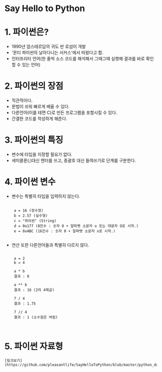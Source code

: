 Say Hello to Python
===================

# 1. 파이썬은?

 - 1990년 암스테르담의 귀도 반 로섬이 개발
 - '몬티 파이썬의 날아다니는 서커스'에서 따왔다고 함.
 - 인터프리터 언어(한 줄씩 소스 코드를 해석해서 그때그때 실행해 결과를 바로 확인할 수 있는 언어)


# 2. 파이썬의 장점

 - 직관적이다.
 - 문법이 쉬워 빠르게 배울 수 있다.
 - 다른언어(이를 테면 C)로 만든 프로그램을 포함시킬 수 있다.
 - 간결한 코드를 작성하게 해준다.

# 3. 파이썬의 특징

 - 변수에 타입을 지정할 필요가 없다.
 - 세미콜론(;)대신 엔터를 쓰고, 중괄호 대신 들여쓰기로 단계를 구분한다.

# 4. 파이썬 변수

 - 변수는 특별히 타입을 입력하지 않는다.
    <pre><code>
    a = 16 (정수형)
    b = 2.57 (실수형)
    c = "파이썬" (String)
    d = 0o177 (8진수 : 숫자 0 + 알파벳 소문자 o 또는 대문자 O로 시작.)
    e = 0xABC (16진수 : 숫자 0 + 알파벳 소문자 x로 시작.)
    </code></pre>

 - 연산 또한 다른언어들과 특별히 다르지 않다.
    <pre><code>
    a = 2
    b = 4
    
    a * b
    결과 : 8
    
    a ** b
    결과 : 16 (2의 4제곱)

    7 / 4
    결과 : 1.75
    
    7 // 4
    결과 : 1 (소수점은 버림)

    </code></pre>

# 5. 파이썬 자료형 
    [링크보기](https://github.com/pleasantlife/SayHelloToPython/blob/master/python_data_type.md)
    

